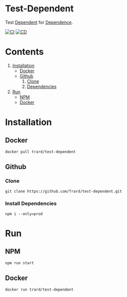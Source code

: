 # Test-Dependent
Test [Dependent](https://github.com/Trard/test-dependent) for [Dependence](https://github.com/Trard/test-dependence).

[![CI](https://github.com/Trard/test-dependent/actions/workflows/CI.yml/badge.svg)](https://github.com/Trard/test-dependent/actions/workflows/CI.yml)
[![CD](https://github.com/Trard/test-dependent/actions/workflows/CD.yml/badge.svg)](https://github.com/Trard/test-dependent/actions/workflows/CD.yml)

# Contents
1. [Installation](https://github.com/trard/test-dependent/blob/master/README.md#installation)
    - [Docker](https://github.com/trard/test-dependent/blob/master/README.md#docker)
    - [Github](https://github.com/trard/test-dependent/blob/master/README.md#github)
        1. [Clone](https://github.com/trard/test-dependent/blob/master/README.md#clone)
        2. [Dependencies](https://github.com/trard/test-dependent/blob/master/README.md#dependencies)
2. [Run](https://github.com/trard/test-dependent/blob/master/README.md#run)
    - [NPM](https://github.com/trard/test-dependent/blob/master/README.md#npm-1)
    - [Docker](https://github.com/trard/test-dependent/blob/master/README.md#docker-1)

# Installation

## Docker
```shell
docker pull trard/test-dependent
```

## Github

### Clone
```shell
git clone https://github.com/Trard/test-dependent.git
```

### Install Dependencies
```shell
npm i --only=prod
```

# Run

## NPM
```shell
npm run start
```

## Docker
```shell
docker run trard/test-dependent
```
